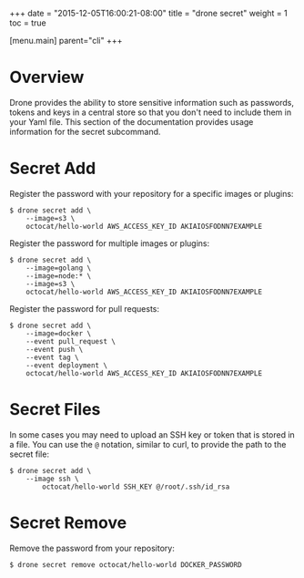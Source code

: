 +++
date = "2015-12-05T16:00:21-08:00"
title = "drone secret"
weight = 1
toc = true

[menu.main]
	parent="cli"
+++

# Overview

Drone provides the ability to store sensitive information such as passwords, tokens and keys in a central store so that you don't need to include them in your Yaml file. This section of the documentation provides usage information for the secret subcommand.

# Secret Add

Register the password with your repository for a specific images or plugins:

```
$ drone secret add \
	--image=s3 \
	octocat/hello-world AWS_ACCESS_KEY_ID AKIAIOSFODNN7EXAMPLE
```

Register the password for multiple images or plugins:

```
$ drone secret add \
    --image=golang \
    --image=node:* \
    --image=s3 \
    octocat/hello-world AWS_ACCESS_KEY_ID AKIAIOSFODNN7EXAMPLE
```

Register the password for pull requests:

```
$ drone secret add \
    --image=docker \
    --event pull_request \
    --event push \
    --event tag \
    --event deployment \
    octocat/hello-world AWS_ACCESS_KEY_ID AKIAIOSFODNN7EXAMPLE
```

# Secret Files

In some cases you may need to upload an SSH key or token that is stored in a file. You can use the `@` notation, similar to curl, to provide the path to the secret file:

```
$ drone secret add \
    --image ssh \
		octocat/hello-world SSH_KEY @/root/.ssh/id_rsa
```

# Secret Remove

Remove the password from your repository:

```
$ drone secret remove octocat/hello-world DOCKER_PASSWORD
```
